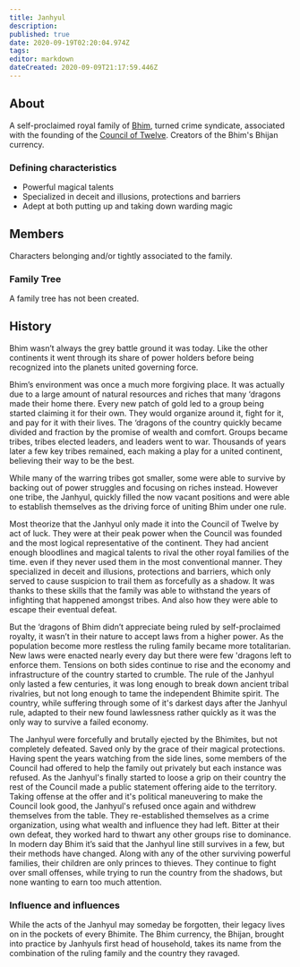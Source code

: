 ```yaml
---
title: Janhyul
description: 
published: true
date: 2020-09-19T02:20:04.974Z
tags: 
editor: markdown
dateCreated: 2020-09-09T21:17:59.446Z
---
```


## About

A self-proclaimed royal family of [Bhim](/countries/bhim), turned crime syndicate, associated with the founding of the [Council of Twelve](/groups/council-of-twelve). Creators of the Bhim's Bhijan currency.

### Defining characteristics

- Powerful magical talents
- Specialized in deceit and illusions, protections and barriers
- Adept at both putting up and taking down warding magic

## Members

Characters belonging and/or tightly associated to the family.

### Family Tree

A family tree has not been created.

## History

Bhim wasn’t always the grey battle ground it was today. Like the other continents it went through its share of power holders before being recognized into the planets united governing force.

Bhim’s environment was once a much more forgiving place. It was actually due to a large amount of natural resources and riches that many ‘dragons made their home there. Every new patch of gold led to a group being started claiming it for their own. They would organize around it, fight for it, and pay for it with their lives. The ‘dragons of the country quickly became divided and fraction by the promise of wealth and comfort. Groups became tribes, tribes elected leaders, and leaders went to war. Thousands of years later a few key tribes remained, each making a play for a united continent, believing their way to be the best.

While many of the warring tribes got smaller, some were able to survive by backing out of power struggles and focusing on riches instead. However one tribe, the Janhyul, quickly filled the now vacant positions and were able to establish themselves as the driving force of uniting Bhim under one rule.

Most theorize that the Janhyul only made it into the Council of Twelve by act of luck. They were at their peak power when the Council was founded and the most logical representative of the continent. They had ancient enough bloodlines and magical talents to rival the other royal families of the time. even if they never used them in the most conventional manner. They specialized in deceit and illusions, protections and barriers, which only served to cause suspicion to trail them as forcefully as a shadow. It was thanks to these skills that the family was able to withstand the years of infighting that happened amongst tribes. And also how they were able to escape their eventual defeat.

But the ‘dragons of Bhim didn’t appreciate being ruled by self-proclaimed royalty, it wasn’t in their nature to accept laws from a higher power. As the population become more restless the ruling family became more totalitarian. New laws were enacted nearly every day but there were few 'dragons left to enforce them. Tensions on both sides continue to rise and the economy and infrastructure of the country started to crumble. The rule of the Janhyul only lasted a few centuries, it was long enough to break down ancient tribal rivalries, but not long enough to tame the independent Bhimite spirit. The country, while suffering through some of it's darkest days after the Janhyul rule, adapted to their new found lawlessness rather quickly as it was the only way to survive a failed economy.

The Janhyul were forcefully and brutally ejected by the Bhimites, but not completely defeated. Saved only by the grace of their magical protections. Having spent the years watching from the side lines, some members of the Council had offered to help the family out privately but each instance was refused. As the Janhyul's finally started to loose a grip on their country the rest of the Council made a public statement offering aide to the territory. Taking offense at the offer and it's political maneuvering to make the Council look good, the Janhyul's refused once again and withdrew themselves from the table. They re-established themselves as a crime organization, using what wealth and influence they had left. Bitter at their own defeat, they worked hard to thwart any other groups rise to dominance. In modern day Bhim it’s said that the Janhyul line still survives in a few, but their methods have changed. Along with any of the other surviving powerful families, their children are only princes to thieves. They continue to fight over small offenses, while trying to run the country from the shadows, but none wanting to earn too much attention.

### Influence and influences

While the acts of the Janhyul may someday be forgotten, their legacy lives on in the pockets of every Bhimite. The Bhim currency, the Bhijan, brought into practice by Janhyuls first head of household, takes its name from the combination of the ruling family and the country they ravaged.​